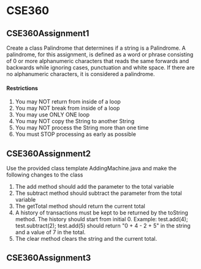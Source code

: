# CSE360

## CSE360Assignment1

Create a class Palindrome that determines if a string is a Palindrome. A palindrome, for this assignment,
is defined as a word or phrase consisting of 0 or more alphanumeric characters that reads the same forwards
and backwards while ignoring cases, punctuation and white space. If there are no alphanumeric characters, it is considered a palindrome.
#### Restrictions
1. You may NOT return from inside of a loop
2. You may NOT break from inside of a loop
3. You may use ONLY ONE loop
4. You may NOT copy the String to another String
5. You may NOT process the String more than one time
6. You must STOP processing as early as possible

## CSE360Assignment2

Use the provided class template AddingMachine.java and make the following changes to the class

1. The add method should add the parameter to the total variable
2. The subtract method should subtract the parameter from the total variable
3. The getTotal method should return the current total
4. A history of transactions must be kept to be returned by the toString method. The history should start from initial 0.
Example: 
  test.add(4); test.subtract(2); test.add(5) should return "0 + 4 - 2 + 5" in the string and a value of 7 in the total.
5. The clear method clears the string and the current total.

## CSE360Assignment3
